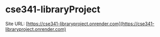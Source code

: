 # cse341-libraryProject

Site URL: [https://cse341-libraryproject.onrender.com](https://cse341-libraryproject.onrender.com)
